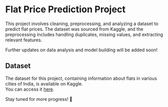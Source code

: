 # Flat Price Prediction Project  

This project involves cleaning, preprocessing, and analyzing a dataset to predict flat prices. The dataset was sourced from Kaggle, and the preprocessing includes handling duplicates, missing values, and extracting relevant features.  

Further updates on data analysis and model building will be added soon!  

## Dataset  
The dataset for this project, containing information about flats in various cities of India, is available on Kaggle.  
You can access it [here](https://www.kaggle.com/datasets/rahulagrawal1025/house-price-prediction). 

Stay tuned for more progress! 🚀  
